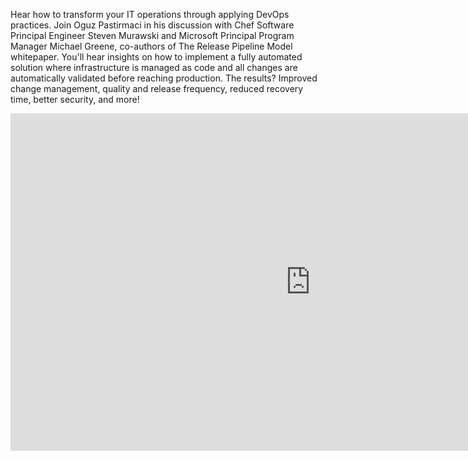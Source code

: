 Hear how to transform your IT operations through applying DevOps practices. Join Oguz Pastirmaci in his discussion with Chef Software Principal Engineer Steven Murawski and Microsoft Principal Program Manager Michael Greene, co-authors of The Release Pipeline Model whitepaper. You'll hear insights on how to implement a fully automated solution where infrastructure is managed as code and all changes are automatically validated before reaching production. The results? Improved change management, quality and release frequency, reduced recovery time, better security, and more!


<iframe src="https://channel9.msdn.com/Shows/DevOps-Dimension/13--The-Release-Pipeline-Model-Transform-IT-Ops-with-DevOps-Practices/player" width="960" height="540" allowFullScreen frameBorder="0"></iframe>
